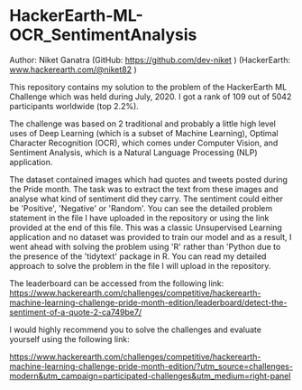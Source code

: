 # HackerEarth-ML-OCR_SentimentAnalysis

Author: Niket Ganatra (GitHub: https://github.com/dev-niket ) (HackerEarth: www.hackerearth.com/@niket82 )

This repository contains my solution to the problem of the HackerEarth ML Challenge which was held during July, 2020. I got a rank of 109 out of 5042 participants worldwide (top 2.2%).

The challenge was based on 2 traditional and probably a little high level uses of Deep Learning (which is a subset of Machine Learning), Optimal Character Recognition (OCR), which comes under Computer Vision, and Sentiment Analysis, which is a Natural Language Processing (NLP) application.

The dataset contained images which had quotes and tweets posted during the Pride month. The task was to extract the text from these images and analyse what kind of sentiment did they carry. The sentiment could either be 'Positive', 'Negative' or 'Random'. You can see the detailed problem statement in the file I have uploaded in the repository or using the link provided at the end of this file. This was a classic Unsupervised Learning application and no dataset was provided to train our model and as a result, I went ahead with solving the problem using 'R' rather than 'Python due to the presence of the 'tidytext' package in R. You can read my detailed approach to solve the problem in the file I will upload in the repository.

The leaderboard can be accessed from the following link: https://www.hackerearth.com/challenges/competitive/hackerearth-machine-learning-challenge-pride-month-edition/leaderboard/detect-the-sentiment-of-a-quote-2-ca749be7/

I would highly recommend you to solve the challenges and evaluate yourself using the following link:

https://www.hackerearth.com/challenges/competitive/hackerearth-machine-learning-challenge-pride-month-edition/?utm_source=challenges-modern&utm_campaign=participated-challenges&utm_medium=right-panel
